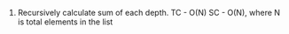 1) Recursively calculate sum of each depth. TC - O(N) SC - O(N), where N is total elements in the list